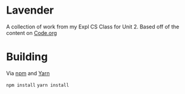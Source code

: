 # Lavender

A collection of work from my Expl CS Class for Unit 2. Based off of the content on [Code.org](https://code.org/)

# Building

Via [npm](https://www.npmjs.com/) and [Yarn](https://yarnpkg.com/)

`npm install`
`yarn install`